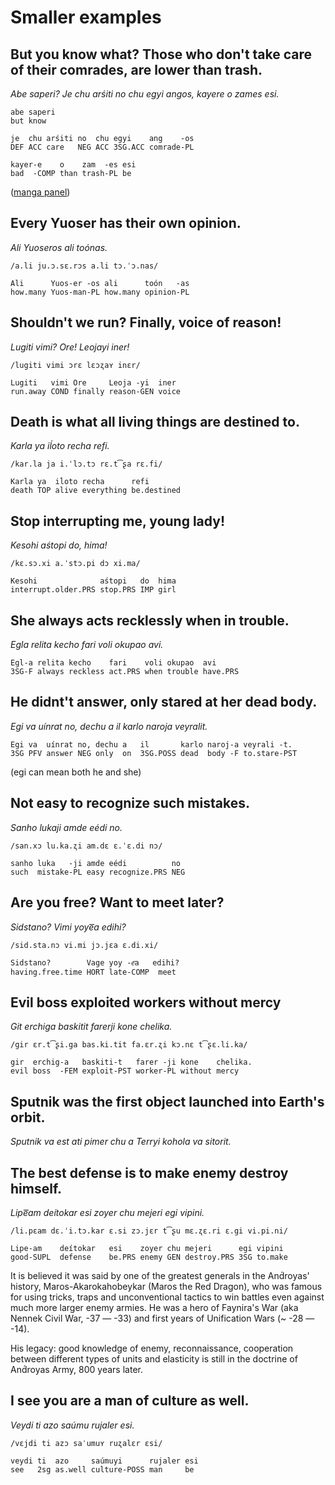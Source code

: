 # Smaller examples

## But you know what? Those who don't take care of their comrades, are lower than trash.

*Abe saperi? Je chu arśiti no chu egyi angos, kayere o zames esi.*

```
abe saperi
but know

je  chu arśiti no  chu egyi    ang    -os
DEF ACC care   NEG ACC 3SG.ACC comrade-PL

kayer-e    o    zam  -es esi
bad  -COMP than trash-PL be 
```

([manga panel](https://imgur.com/xOAvQZE))

## Every Yuoser has their own opinion.

*Ali Yuoseros ali toónas.*

`/a.li ju.ɔ.sɛ.rɔs a.li tɔ.ˈɔ.nas/`

```
Ali      Yuos-er -os ali      toón   -as
how.many Yuos-man-PL how.many opinion-PL
```

## Shouldn't we run? Finally, voice of reason!

*Lugiti vimi? Ore! Leojayi iner!*

`/lugiti vimi ɔrɛ lɛɔʐaʏ inɛr/`

```
Lugiti   vimi Ore     Leoja -yi  iner
run.away COND finally reason-GEN voice
```

## Death is what all living things are destined to.

*Karla ya iĺoto recha refi.*

`/kar.la ja i.ˈlɔ.tɔ rɛ.t͡ʂa rɛ.fi/`

```
Karla ya  iĺoto recha      refi
death TOP alive everything be.destined
```

## Stop interrupting me, young lady!

*Kesohi aśtopi do, hima!*

`/kɛ.sɔ.xi a.ˈstɔ.pi dɔ xi.ma/`

```
Kesohi              aśtopi   do  hima
interrupt.older.PRS stop.PRS IMP girl
```

## She always acts recklessly when in trouble.

*Egla relita kecho fari voli okupao avi.*

```
Egl-a relita kecho    fari    voli okupao  avi
3SG-F always reckless act.PRS when trouble have.PRS
```

## He didnt't answer, only stared at her dead body.

*Egi va uínrat no, dechu a il karlo naroja veyralit.*

```
Egi va  uínrat no, dechu a   il       karlo naroj-a veyrali -t.
3SG PFV answer NEG only  on  3SG.POSS dead  body -F to.stare-PST
```

(egi can mean both he and she)

## Not easy to recognize such mistakes.

*Sanho lukaji amde eédi no.*

`/san.xɔ lu.ka.ʐi am.dɛ ɛ.ˈɛ.di nɔ/`

```
sanho luka   -ji amde eédi          no
such  mistake-PL easy recognize.PRS NEG
```

## Are you free? Want to meet later?

*Sidstano? Vimi yoye͞a edihi?*

`/sid.sta.nɔ vi.mi jɔ.jɛa ɛ.di.xi/`

```
Sidstano?        Vage yoy -e͞a   edihi?
having.free.time HORT late-COMP  meet
```

## Evil boss exploited workers without mercy

*Git erchiga baskitit farerji kone chelika.*

`/gir ɛr.t͡ʂi.ga bas.ki.tit fa.ɛr.ʐi kɔ.nɛ t͡ʂɛ.li.ka/`

```
gir  erchig-a   baskiti-t   farer -ji kone    chelika.
evil boss  -FEM exploit-PST worker-PL without mercy
```

## Sputnik was the first object launched into Earth's orbit.

*Sputnik va est ati pimer chu a Terryi kohola va sitorit.*

## The best defense is to make enemy destroy himself.

*Lipe͞am deítokar esi zoyer chu mejeri egi vipini.*

`/li.pɛam dɛ.ˈi.tɔ.kar ɛ.si zɔ.jɛr t͡ʂu mɛ.ʐɛ.ri ɛ.gi vi.pi.ni/`

```
Lipe-am    deítokar   esi    zoyer chu mejeri      egi vipini
good-SUPL  defense    be.PRS enemy GEN destroy.PRS 3SG to.make
```

It is believed it was said by one of the greatest generals in the And́royas'
history, Maros-Akarokahobeykar (Maros the Red Dragon), who was famous for using
tricks, traps and unconventional tactics to win battles even against much more
larger enemy armies. He was a hero of Faynira's War (aka Nennek Civil War, -37 —
-33) and first years of Unification Wars (~ -28 — -14).

His legacy: good knowledge of enemy, reconnaissance, cooperation between
different types of units and elasticity is still in the doctrine of And́royas
Army, 800 years later.

## I see you are a man of culture as well.

*Veydi ti azo saúmu rujaler esi.*

`/vɛjdi ti azɔ saˈumuʏ ruʐalɛr ɛsi/`

```
veydi ti  azo     saúmuyi      rujaler esi
see   2sg as.well culture-POSS man     be
```
